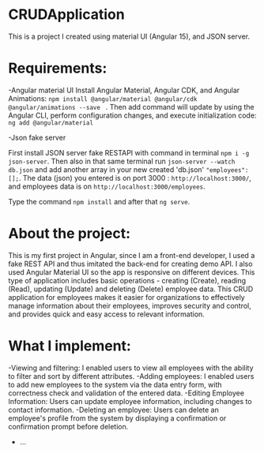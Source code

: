 # CRUDApplication
This is a project I created using material UI (Angular 15), and JSON server.

# Requirements:

-Angular material UI
 Install Angular Material, Angular CDK, and Angular Animations:
 `npm install @angular/material @angular/cdk @angular/animations --save ` .
 Then add command will update by using the Angular CLI, perform configuration changes, and execute initialization code:
 `ng add @angular/material`

-Json fake server

First install JSON server fake RESTAPI with command in terminal `npm i -g json-server`.
Then also in that same terminal run `json-server --watch db.json` and add another array in your new created 'db.json' ` "employees": []; `.
The data (json) you entered is on port 3000 : `http://localhost:3000/`,
and employees data is on `http://localhost:3000/employees`.

Type the command `npm install` and after that `ng serve`.

# About the project: 

This is my first project in Angular, since I am a front-end developer,
I used a fake REST API and thus imitated the back-end for creating demo API.
I also used Angular Material UI so the app is responsive on different devices.
This type of application includes basic operations - creating (Create), reading (Read),
updating (Update) and deleting (Delete) employee data.
This CRUD application for employees makes it easier for organizations to effectively manage information about their employees, 
improves security and control, and provides quick and easy access to relevant information.

# What I implement:
-Viewing and filtering: I enabled users to view all employees with the ability to filter and sort by different attributes.
-Adding employees: I enabled users to add new employees to the system via the data entry form, 
with correctness check and validation of the entered data.
-Editing Employee Information: Users can update employee information, including changes to contact information.
-Deleting an employee: Users can delete an employee's profile from the system by displaying a confirmation or confirmation prompt before deletion.
- ...
